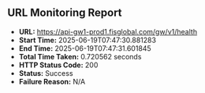 ## URL Monitoring Report

- **URL:** https://api-gw1-prod1.fisglobal.com/gw/v1/health
- **Start Time:** 2025-06-19T07:47:30.881283
- **End Time:** 2025-06-19T07:47:31.601845
- **Total Time Taken:** 0.720562 seconds
- **HTTP Status Code:** 200
- **Status:** Success
- **Failure Reason:** N/A
